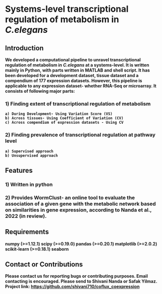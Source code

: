 # <b>Systems-level transcriptional regulation of metabolism in *C.elegans*
  ## **Introduction**

We developed a computational pipeline to unravel transcriptional regulation of metabolism in *C.elegans* at a systems-level. It is written mainly in Python, with parts written in MATLAB and shell script. It has been developed for a development dataset, tissue dataset and a compendium of 177 expression datasets. However, this pipeline is applicable to any expression dataset- whether RNA-Seq or microarray. It consists of following major parts:
  
  ### 1) Finding extent of transcriptional regulation of metabolism
    a) During Development- Using Variation Score (VS)
    b) Across tissues- Using Coefficient of Variation (CV)
    c) Across compendium of expression datasets - Using CV 
    
  ### 2) Finding prevalence of transcriptional regulation at pathway level
    a) Supervised approach
    b) Unsupervised approach
    
  

  ## **Features**
### 1) Written in python
### 2) Provides WormClust- an online tool to evaluate the association of a given gene with the metabolic network based on similarities in gene expression, according to Nanda et al., 2022 (in review). 

  
  
  ## **Requirements**
  numpy (>=1.12.1)
  scipy (>=0.19.0)
  pandas (>=0.20.1)
  matplotlib (>=2.0.2)
  scikit-learn (>=0.18.1)
  seaborn
  
  ## **Contact or Contributions**
  Please contact us for reporting bugs or contributing purposes. Email contacting is encouraged. Please send to Shivani Nanda or Safak Yilmaz.
  Project link: https://github.com/shivani710/coflux_coexpression
  

  
  
  
